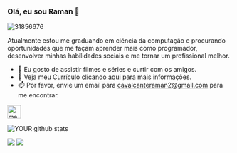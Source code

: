### Olá, eu sou Raman 👋

![31856676](https://user-images.githubusercontent.com/31856676/142016534-cd7f588a-3ce0-4fb1-a157-c8d21e54185e.jpg)

Atualmente estou me graduando em ciência da computação e procurando oportunidades que me façam aprender mais como programador, desenvolver minhas habilidades sociais e me tornar um profissional melhor.

- 🌱 Eu gosto de assistir filmes e séries e curtir com os amigos.
- 📝 Veja meu Currículo <a href="https://drive.google.com/file/d/1gkk-KjLYO37QYKSPD1o3HDpH8KLjeFbv/view?usp=sharing" target="_blank">clicando aqui</a> para mais informações.
- 📫 Por favor, envie um email para cavalcanteraman2@gmail.com para me encontrar.

<img align="center" alt="man-elixir" height="30" widht="40" src="stylesheet" href="https://cdn.jsdelivr.net/gh/devicons/devicon@v2.14.0/devicon.min.css">


![YOUR github stats](https://github-readme-stats.vercel.app/api?username=RamanCavalcante)

[<img src="https://img.shields.io/badge/linkedin-%230077B5.svg?&style=for-the-badge&logo=linkedin&logoColor=white" />](https://www.linkedin.com/in/raman7/) [<img src = "https://img.shields.io/badge/instagram-%23E4405F.svg?&style=for-the-badge&logo=instagram&logoColor=white">](https://www.instagram.com/ramancavalcante/)
